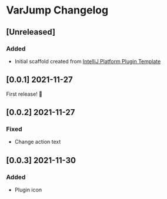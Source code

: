 <!-- Keep a Changelog guide -> https://keepachangelog.com -->

# VarJump Changelog

## [Unreleased]

### Added

- Initial scaffold created
  from [IntelliJ Platform Plugin Template](https://github.com/JetBrains/intellij-platform-plugin-template)

## [0.0.1] 2021-11-27

First release! 🎉

## [0.0.2] 2021-11-27

### Fixed

- Change action text

## [0.0.3] 2021-11-30

### Added

- Plugin icon
